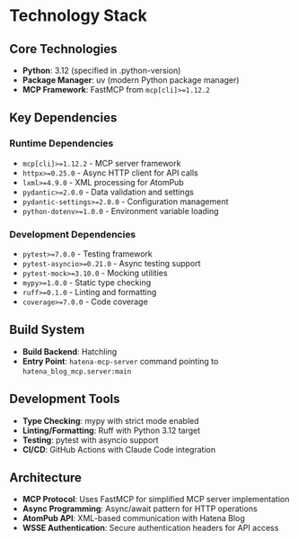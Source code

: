 # Technology Stack

## Core Technologies
- **Python**: 3.12 (specified in .python-version)
- **Package Manager**: uv (modern Python package manager)
- **MCP Framework**: FastMCP from `mcp[cli]>=1.12.2`

## Key Dependencies
### Runtime Dependencies
- `mcp[cli]>=1.12.2` - MCP server framework
- `httpx>=0.25.0` - Async HTTP client for API calls
- `lxml>=4.9.0` - XML processing for AtomPub
- `pydantic>=2.0.0` - Data validation and settings
- `pydantic-settings>=2.0.0` - Configuration management
- `python-dotenv>=1.0.0` - Environment variable loading

### Development Dependencies
- `pytest>=7.0.0` - Testing framework
- `pytest-asyncio>=0.21.0` - Async testing support
- `pytest-mock>=3.10.0` - Mocking utilities
- `mypy>=1.0.0` - Static type checking
- `ruff>=0.1.0` - Linting and formatting
- `coverage>=7.0.0` - Code coverage

## Build System
- **Build Backend**: Hatchling
- **Entry Point**: `hatena-mcp-server` command pointing to `hatena_blog_mcp.server:main`

## Development Tools
- **Type Checking**: mypy with strict mode enabled
- **Linting/Formatting**: Ruff with Python 3.12 target
- **Testing**: pytest with asyncio support
- **CI/CD**: GitHub Actions with Claude Code integration

## Architecture
- **MCP Protocol**: Uses FastMCP for simplified MCP server implementation
- **Async Programming**: Async/await pattern for HTTP operations
- **AtomPub API**: XML-based communication with Hatena Blog
- **WSSE Authentication**: Secure authentication headers for API access